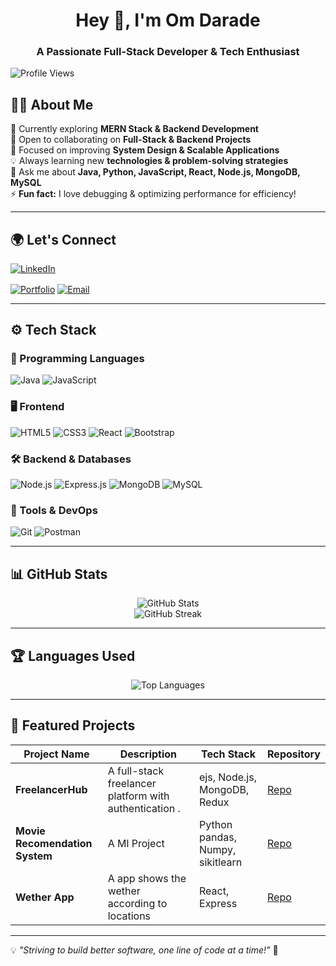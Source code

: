 <h1 align="center">Hey 👋, I'm Om Darade</h1>
<h3 align="center">A Passionate Full-Stack Developer & Tech Enthusiast</h3>

<p align="left"> <img src="https://komarev.com/ghpvc/?username=omdarade19&label=Profile%20Views&color=blueviolet&style=flat" alt="Profile Views" /> </p>

## 👨‍💻 About Me  
🚀 Currently exploring **MERN Stack & Backend Development**  
🤝 Open to collaborating on **Full-Stack & Backend Projects**  
🎯 Focused on improving **System Design & Scalable Applications**  
💡 Always learning new **technologies & problem-solving strategies**  
💬 Ask me about **Java, Python, JavaScript, React, Node.js, MongoDB, MySQL**  
⚡ **Fun fact:** I love debugging & optimizing performance for efficiency!  

---

## 🌍 Let's Connect  
<p align="left">
<a href="https://www.linkedin.com/in/om-darade-3499102b1/" target="blank"><img align="center" src="https://img.shields.io/badge/LinkedIn-blue?style=for-the-badge&logo=linkedin&logoColor=white" alt="LinkedIn"/></a>

<a href="https://portfolio-kappa-nine-iyh3p3yu0t.vercel.app/" target="blank"><img align="center" src="https://img.shields.io/badge/Portfolio-ff69b4?style=for-the-badge&logo=firefox&logoColor=white" alt="Portfolio"/></a>
<a href="mailto:omdarade1944@gmail.com" target="blank"><img align="center" src="https://img.shields.io/badge/Email-red?style=for-the-badge&logo=gmail&logoColor=white" alt="Email"/></a>
</p>

---

## ⚙️ Tech Stack  
### 🚀 Programming Languages  
<p align="left">
  <img src="https://img.shields.io/badge/Java-007396?style=for-the-badge&logo=java&logoColor=white" alt="Java"/>
 
  <img src="https://img.shields.io/badge/JavaScript-yellow?style=for-the-badge&logo=javascript&logoColor=black" alt="JavaScript"/>
</p>

### 🖥️ Frontend  
<p align="left">
  <img src="https://img.shields.io/badge/HTML5-orange?style=for-the-badge&logo=html5&logoColor=white" alt="HTML5"/>
  <img src="https://img.shields.io/badge/CSS3-blue?style=for-the-badge&logo=css3&logoColor=white" alt="CSS3"/>
  <img src="https://img.shields.io/badge/React-61DAFB?style=for-the-badge&logo=react&logoColor=black" alt="React"/>

  <img src="https://img.shields.io/badge/Bootstrap-7952B3?style=for-the-badge&logo=bootstrap&logoColor=white" alt="Bootstrap"/>
</p>

### 🛠 Backend & Databases  
<p align="left">
  <img src="https://img.shields.io/badge/Node.js-green?style=for-the-badge&logo=node.js&logoColor=white" alt="Node.js"/>
  <img src="https://img.shields.io/badge/Express.js-black?style=for-the-badge&logo=express&logoColor=white" alt="Express.js"/>
  <img src="https://img.shields.io/badge/MongoDB-darkgreen?style=for-the-badge&logo=mongodb&logoColor=white" alt="MongoDB"/>
  <img src="https://img.shields.io/badge/MySQL-blue?style=for-the-badge&logo=mysql&logoColor=white" alt="MySQL"/>
  
</p>

### 🔧 Tools & DevOps  
<p align="left">
  <img src="https://img.shields.io/badge/Git-orange?style=for-the-badge&logo=git&logoColor=white" alt="Git"/>
  <img src="https://img.shields.io/badge/Postman-FF6C37?style=for-the-badge&logo=postman&logoColor=white" alt="Postman"/>

</p>

---



## 📊 GitHub Stats  
<p align="center">
  <img src="https://github-readme-stats.vercel.app/api?username=omdarade19&show_icons=true&theme=tokyonight" alt="GitHub Stats"/>
  <br>
  <img src="https://github-readme-streak-stats.herokuapp.com/?user=omdarade19&theme=tokyonight" alt="GitHub Streak"/>
</p>

---

## 🏆 Languages Used  
<p align="center">
  <img src="https://github-readme-stats.vercel.app/api/top-langs/?username=omdarade19&layout=compact&theme=tokyonight" alt="Top Languages"/>
</p>

---

## 📂 Featured Projects  
| Project Name  | Description | Tech Stack | Repository |
|--------------|-------------|------------|------------|
| **FreelancerHub** | A full-stack freelancer platform with authentication . | ejs, Node.js, MongoDB, Redux | [Repo](https://github.com/Anix12/FreelancerHub.git) |
| **Movie Recomendation System** | A Ml Project | Python pandas, Numpy, sikitlearn | [Repo](https://github.com/omdarade19/Movie-recommended-System.git) |
| **Wether App** |A app shows the wether according to locations | React, Express | [Repo](https://github.com/omdarade19/Whether_app.git) |

---

💡 *"Striving to build better software, one line of code at a time!"* 🚀  
